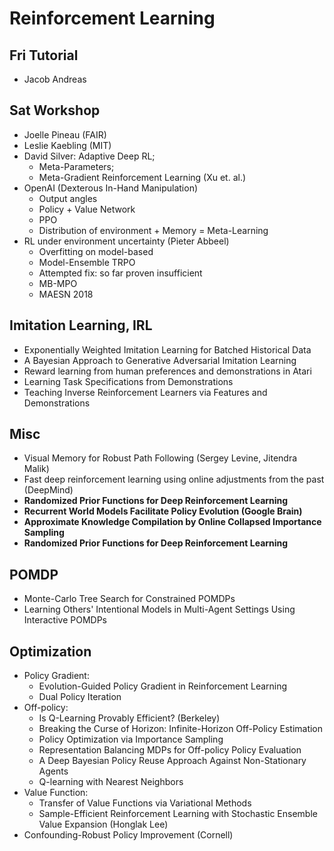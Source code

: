 # Reinforcement Learning

## Fri Tutorial
- Jacob Andreas

## Sat Workshop
- Joelle Pineau (FAIR)
- Leslie Kaebling (MIT)
- David Silver: Adaptive Deep RL;
	- Meta-Parameters;
	- Meta-Gradient Reinforcement Learning (Xu et. al.)
- OpenAI (Dexterous In-Hand Manipulation)
	- Output angles
	- Policy + Value Network
	- PPO
	- Distribution of environment + Memory = Meta-Learning
- RL under environment uncertainty (Pieter Abbeel)
	- Overfitting on model-based
	- Model-Ensemble TRPO
	- Attempted fix: so far proven insufficient
	- MB-MPO
	- MAESN 2018

## Imitation Learning, IRL
- Exponentially Weighted Imitation Learning for Batched Historical Data
- A Bayesian Approach to Generative Adversarial Imitation Learning
- Reward learning from human preferences and demonstrations in Atari
- Learning Task Specifications from Demonstrations
- Teaching Inverse Reinforcement Learners via Features and Demonstrations

## Misc
- Visual Memory for Robust Path Following (Sergey Levine, Jitendra Malik)
- Fast deep reinforcement learning using online adjustments from the past (DeepMind)
- **Randomized Prior Functions for Deep Reinforcement Learning**
- **Recurrent World Models Facilitate Policy Evolution (Google Brain)**
- **Approximate Knowledge Compilation by Online Collapsed Importance Sampling**
- **Randomized Prior Functions for Deep Reinforcement Learning**

## POMDP
- Monte-Carlo Tree Search for Constrained POMDPs
- Learning Others' Intentional Models in Multi-Agent Settings Using Interactive POMDPs

## Optimization
- Policy Gradient:
	- Evolution-Guided Policy Gradient in Reinforcement Learning
	- Dual Policy Iteration
- Off-policy:
	- Is Q-Learning Provably Efficient? (Berkeley)
	- Breaking the Curse of Horizon: Infinite-Horizon Off-Policy Estimation
	- Policy Optimization via Importance Sampling
	- Representation Balancing MDPs for Off-policy Policy Evaluation
	- A Deep Bayesian Policy Reuse Approach Against Non-Stationary Agents
	- Q-learning with Nearest Neighbors
- Value Function:
	- Transfer of Value Functions via Variational Methods
	- Sample-Efficient Reinforcement Learning with Stochastic Ensemble Value Expansion (Honglak Lee)
- Confounding-Robust Policy Improvement (Cornell)

